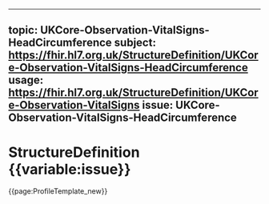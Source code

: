 
---
topic: UKCore-Observation-VitalSigns-HeadCircumference
subject: https://fhir.hl7.org.uk/StructureDefinition/UKCore-Observation-VitalSigns-HeadCircumference
usage: https://fhir.hl7.org.uk/StructureDefinition/UKCore-Observation-VitalSigns
issue: UKCore-Observation-VitalSigns-HeadCircumference
---
              
# StructureDefinition {{variable:issue}}

<nocheck>
{{page:ProfileTemplate_new}}
</nocheck>

